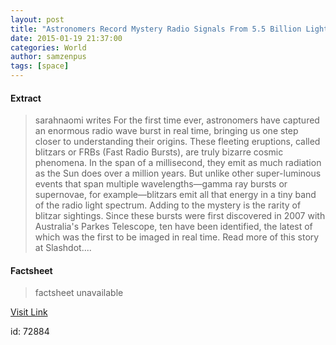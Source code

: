 ```yaml
---
layout: post
title: "Astronomers Record Mystery Radio Signals From 5.5 Billion Light Years Away"
date: 2015-01-19 21:37:00
categories: World
author: samzenpus
tags: [space]
---
```



#### Extract
>sarahnaomi writes For the first time ever, astronomers have captured an enormous radio wave burst in real time, bringing us one step closer to understanding their origins. These fleeting eruptions, called blitzars or FRBs (Fast Radio Bursts), are truly bizarre cosmic phenomena. In the span of a millisecond, they emit as much radiation as the Sun does over a million years. But unlike other super-luminous events that span multiple wavelengths&mdash;gamma ray bursts or supernovae, for example&mdash;blitzars emit all that energy in a tiny band of the radio light spectrum. Adding to the mystery is the rarity of blitzar sightings. Since these bursts were first discovered in 2007 with Australia's Parkes Telescope, ten have been identified, the latest of which was the first to be imaged in real time. Read more of this story at Slashdot....

#### Factsheet
>factsheet unavailable

[Visit Link](http://rss.slashdot.org/~r/Slashdot/slashdot/~3/r3qiZHAX5KU/story01.htm)

id:   72884
